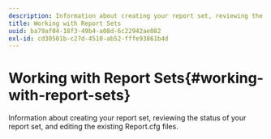 ```yaml
---
description: Information about creating your report set, reviewing the status of your report set, and editing the existing Report.cfg files.
title: Working with Report Sets
uuid: ba79af04-18f3-49b4-a08d-6c22942ae082
exl-id: cd30501b-c27d-4510-ab52-fffe93861b4d
---
```

# Working with Report Sets{#working-with-report-sets}

Information about creating your report set, reviewing the status of your report set, and editing the existing Report.cfg files.
